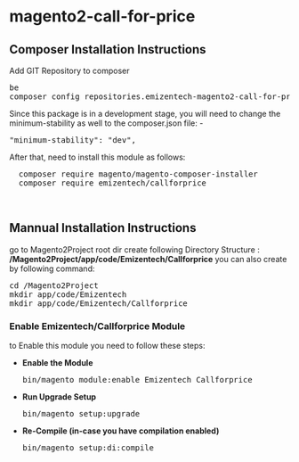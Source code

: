 # magento2-call-for-price

<h2>Composer Installation Instructions</h2>
Add GIT Repository to composer
<pre>be
composer config repositories.emizentech-magento2-call-for-price vcs https://github.com/emizentech/magento2-call-for-price/
</pre>

Since this package is in a development stage, you will need to change the minimum-stability as well to the composer.json file: -
<pre>
"minimum-stability": "dev",
</pre>

After that, need to install this module as follows:
<pre>
  composer require magento/magento-composer-installer
  composer require emizentech/callforprice
</pre>


<br/>
<h2> Mannual Installation Instructions</h2>
go to Magento2Project root dir 
create following Directory Structure :<br/>
<strong>/Magento2Project/app/code/Emizentech/Callforprice</strong>
you can also create by following command:
<pre>
cd /Magento2Project
mkdir app/code/Emizentech
mkdir app/code/Emizentech/Callforprice
</pre>



<h3> Enable Emizentech/Callforprice Module</h3>
to Enable this module you need to follow these steps:

<ul>
<li>
<strong>Enable the Module</strong>
<pre>bin/magento module:enable Emizentech_Callforprice</pre></li>
<li>
<strong>Run Upgrade Setup</strong>
<pre>bin/magento setup:upgrade</pre></li>
<li>
<strong>Re-Compile (in-case you have compilation enabled)</strong>
	<pre>bin/magento setup:di:compile</pre>
</li>
</ul>


